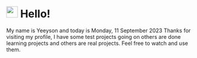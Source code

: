  <h1>
    <img src="https://emojis.slackmojis.com/emojis/images/1643510097/45343/hi.gif?1643510097" width="30"/> 
    Hello!
 </h1>
 <p>
    My name is Yeeyson and today is Monday, 11 September 2023
    Thanks for visiting my profile, I have some test projects going on others are done learning projects and others are real projects.
    Feel free to watch and use them.
 </p>
